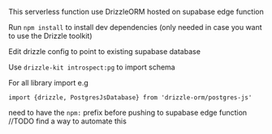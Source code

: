 This serverless function use DrizzleORM hosted on supabase edge function

Run `npm install` to install dev dependencies (only needed in case you want to use the Drizzle toolkit)

Edit drizzle config to point to existing supabase database

Use `drizzle-kit introspect:pg` to import schema

For all library import e.g

`import {drizzle, PostgresJsDatabase} from 'drizzle-orm/postgres-js'`

need to have the `npm:` prefix before pushing to supabase edge function
//TODO find a way to automate this
